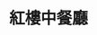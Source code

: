 ---
title: "紅樓中餐廳"
description: "紅樓中餐廳"
layout: shop
keywords:
  - 美食競賽
  - 台灣美食
  - 美食精選
datePublished: "2025-06-30"
dateModified: "2025-07-05"
city: "宜蘭縣"
district: "宜蘭市"
address: "宜蘭縣宜蘭市民權路二段36號6樓"
phone: "039101011"
geo: "24.753691685363968, 121.75025374373382"
google_map: "https://maps.app.goo.gl/3ndJ711xV9VrfVrH7"
footinder: "https://footinder.com.tw/%E5%AE%9C%E8%98%AD%E7%B8%A3%E5%AE%9C%E8%98%AD%E5%B8%82/86/"
official: "https://www.silksplace-yilan.com.tw/n/food_red_lantern.aspx"
award:
  - name: "500盤"
    year: "2024"
    entries:
      - dishes:
          - "櫻桃霸王鴨五吃"

---